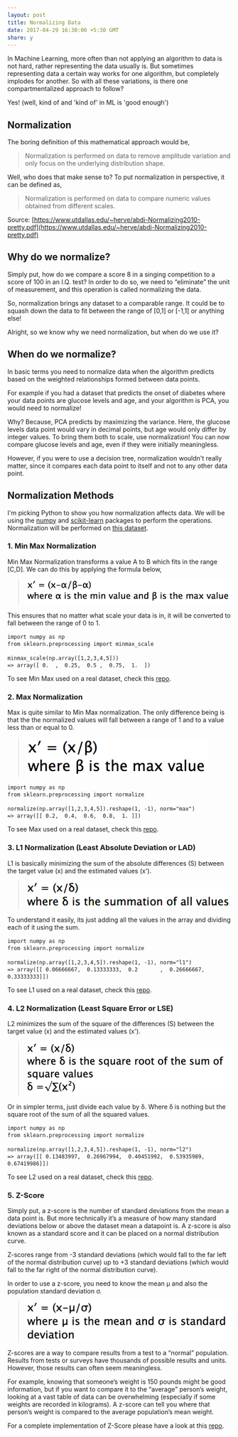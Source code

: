 ```yaml
---
layout: post
title: Normalizing Data
date: 2017-04-29 16:30:00 +5:30 GMT
share: y
---
```


In Machine Learning, more often than not applying an algorithm to data is not
hard, rather representing the data usually is. But sometimes representing data a
certain way works for one algorithm, but completely implodes for another. So with
all these variations, is there one compartmentalized approach to follow?

Yes! (well, kind of and 'kind of' in ML is 'good enough')

<!--break-->

## Normalization
The boring definition of this mathematical approach would be,

> Normalization is performed on data to remove amplitude variation and only
focus on the underlying distribution shape.

Well, who does that make sense to? To put normalization in perspective, it can be
defined as,

> Normalization is performed on data to compare numeric values obtained from
different scales.

Source: [https://www.utdallas.edu/~herve/abdi-Normalizing2010-pretty.pdf](https://www.utdallas.edu/~herve/abdi-Normalizing2010-pretty.pdf)

## Why do we normalize?

Simply put, how do we compare a score 8 in a singing competition to a score of 100
in an I.Q. test? In order to do so, we need to “eliminate” the unit of measurement,
and this operation is called normalizing the data.

So, normalization brings any dataset to a comparable range. It could be to squash
down the data to fit between the range of [0,1] or [-1,1] or anything else!

Alright, so we know why we need normalization, but when do we use it?

## When do we normalize?

In basic terms you need to normalize data when the algorithm predicts based on the
weighted relationships formed between data points.

For example if you had a dataset that predicts the onset of diabetes where your
data points are glucose levels and age, and your algorithm is PCA, you would need
to normalize!

Why? Because, PCA predicts by maximizing the variance. Here, the glucose levels
data point would vary in decimal points, but age would only differ by integer
values. To bring them both to scale, use normalization! You can now compare
glucose levels and age, even if they were initially meaningless.

However, if you were to use a decision tree, normalization wouldn't really matter,
since it compares each data point to itself and not to any other data point.

## Normalization Methods

I'm picking Python to show you how normalization affects data. We will be using
the [numpy](http://www.numpy.org) and [scikit-learn](http://scikit-learn.org)
packages to perform the operations. Normalization will be performed on [this
dataset](https://github.com/skcript/normalization/blob/master/datasets/dataset.csv).

### 1. Min Max Normalization
Min Max Normalization transforms a value A to B which fits in the range [C,D]. We
can do this by applying the formula below,

> <img src="/public/posts/2017-04-29/min_max.png" class="img" alt="Min Max Formula" />

This ensures that no matter what scale your data is in, it will be converted
to fall between the range of 0 to 1.

```
import numpy as np
from sklearn.preprocessing import minmax_scale

minmax_scale(np.array([1,2,3,4,5]))
=> array([ 0.  ,  0.25,  0.5 ,  0.75,  1.  ])
```

To see Min Max used on a real dataset, check this [repo](https://github.com/skcript/normalization/blob/master/01_minmax_normalization.ipynb).

### 2. Max Normalization
Max is quite similar to Min Max normalization. The only difference being is that
the the normalized values will fall between a range of 1 and to a value less than
or equal to 0.

> <img src="/public/posts/2017-04-29/max.png" class="img" alt="Max Formula" />

```
import numpy as np
from sklearn.preprocessing import normalize

normalize(np.array([1,2,3,4,5]).reshape(1, -1), norm="max")
=> array([[ 0.2,  0.4,  0.6,  0.8,  1. ]])
```

To see Max used on a real dataset, check this [repo](https://github.com/skcript/normalization/blob/master/02_max_normalization.ipynb).

### 3. L1 Normalization (Least Absolute Deviation or LAD)
L1 is basically minimizing the sum of the absolute differences (S) between the
target value (x) and the estimated values (x').

> <img src="/public/posts/2017-04-29/l1.png" class="img" alt="L1 Formula" />

To understand it easily, its just adding all the values in the array and dividing
each of it using the sum.

```
import numpy as np
from sklearn.preprocessing import normalize

normalize(np.array([1,2,3,4,5]).reshape(1, -1), norm="l1")
=> array([[ 0.06666667,  0.13333333,  0.2       ,  0.26666667,  0.33333333]])
```

To see L1 used on a real dataset, check this [repo](https://github.com/skcript/normalization/blob/master/03_l1_normalization.ipynb).

### 4. L2 Normalization (Least Square Error or LSE)
L2 minimizes the sum of the square of the differences (S) between the target
value (x) and the estimated values (x').

> <img src="/public/posts/2017-04-29/l2.png" class="img" alt="L2 Formula" />

Or in simpler terms, just divide each value by δ. Where δ is nothing but the
square root of the sum of all the squared values.

```
import numpy as np
from sklearn.preprocessing import normalize

normalize(np.array([1,2,3,4,5]).reshape(1, -1), norm="l2")
=> array([[ 0.13483997,  0.26967994,  0.40451992,  0.53935989,  0.67419986]])
```

To see L2 used on a real dataset, check this [repo](https://github.com/skcript/normalization/blob/master/04_l2_normalization.ipynb).

### 5. Z-Score
Simply put, a z-score is the number of standard deviations from the mean a data
point is. But more technically it’s a measure of how many standard deviations
below or above the dataset mean a datapoint is. A z-score is also known as a
standard score and it can be placed on a normal distribution curve.

Z-scores range from -3 standard deviations (which would fall to the far left of
the normal distribution curve) up to +3 standard deviations (which would fall to
the far right of the normal distribution curve).

In order to use a z-score, you need to know the mean μ and also the population
standard deviation σ.

> <img src="/public/posts/2017-04-29/z_score.png" class="img" alt="Z-Score Formula" />

Z-scores are a way to compare results from a test to a “normal” population.
Results from tests or surveys have thousands of possible results and units.
However, those results can often seem meaningless.

For example, knowing that someone’s weight is 150 pounds might be good information,
but if you want to compare it to the “average” person’s weight, looking at a vast
table of data can be overwhelming (especially if some weights are recorded in
kilograms). A z-score can tell you where that person’s weight is compared to the
average population’s mean weight.

For a complete implementation of Z-Score please have a look at this [repo](https://github.com/skcript/normalization/blob/master/05_zscore_normalization.ipynb).

